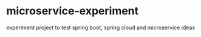 # microservice-experiment
experiment project to test spring boot, spring cloud and microservice ideas
